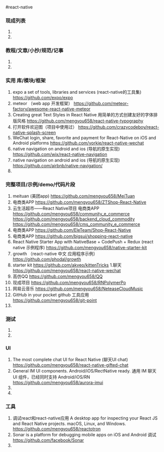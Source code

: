 #react-native
### 现成列表
1. 
1. 
### 教程/文章/小抄/规范/记事
1. 
1. 
### 实用 库/模块/框架
1. expo a set of tools, libraries and services (react-native的工具集)
https://github.com/expo/expo
1. meteor （web app 开发框架）
https://github.com/meteor-factory/awesome-react-native-meteor
1. Creating great Text Styles in React Native 用简单的方式创建友好的字体排版风格
https://github.com/mengyou658/react-native-typography
1. 打开软件欢迎图（项目中使用过）
https://github.com/crazycodeboy/react-native-splash-screen
1. WeChat login, share, favorite and payment for React-Native on iOS and Android platforms 
https://github.com/yorkie/react-native-wechat
1. native navigation on android and ios (导航的原生实现)
https://github.com/wix/react-native-navigation
1. native navigation on android and ios (导航的原生实现)
https://github.com/airbnb/native-navigation/
1. 
### 完整项目/示例/demo/代码片段
1. meituan (美团app)
https://github.com/mengyou658/MeiTuan
1. 电商类APP
https://github.com/mengyou658/ZTShop-React-Native
1. 云生活超市——React Native项目 电商类APP 
https://github.com/mengyou658/community_e_commerce
https://github.com/mengyou658/backend_cloud_commodity
https://github.com/mengyou658/cms_community_e_commerce
1. 电商类APP
https://github.com/EleTeam/Shop-React-Native
1. 电商类APP
https://github.com/bigsui/shopping-react-native
1. React Native Starter App with NativeBase + CodePush + Redux (react native 示例程序)
https://github.com/mengyou658/native-starter-kit
1. growth （react-native 中文 应用程序示例）
https://github.com/phodal/growth
1. starter kit 
https://github.com/akveo/kittenTricks
1.聊天
https://github.com/mengyou658/react-native-wechat
1. 高仿QQ
https://github.com/mengyou658/QQ
1. 现成项目
https://github.com/mengyou658/RNPolymerPo
1.  网易云音乐
https://github.com/mengyou658/NeteaseCloudMusic
1. GitHub in your pocket  github 工具应用
https://github.com/mengyou658/git-point
1. 
### 测试
1. 
1. 
### UI
1. The most complete chat UI for React Native (聊天UI chat)
https://github.com/mengyou658/react-native-gifted-chat
1. General IM UI components. Android/iOS/RectNative ready. 通用 IM 聊天 UI 组件，已经同时支持 Android/iOS/RN
https://github.com/mengyou658/aurora-imui
1. 
1. 
### 工具
1. 调试react和react-native应用 A desktop app for inspecting your React JS and React Native projects. macOS, Linux, and Windows.
https://github.com/mengyou658/reactotron
1. Sonar is a platform for debugging mobile apps on iOS and Android 调试
https://github.com/facebook/Sonar
1. 
